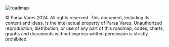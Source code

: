 ![roadmap](https://github.com/user-attachments/assets/4181ad0f-0761-467e-b223-63835a64c2e7)



© Parsa Vares 2024. All rights reserved.
This document, including its content and ideas, is the intellectual property of Parsa Vares. Unauthorized reproduction, distribution, or use of any part of this roadmap, codes, charts, graphs and documents without express written permission is strictly prohibited.
